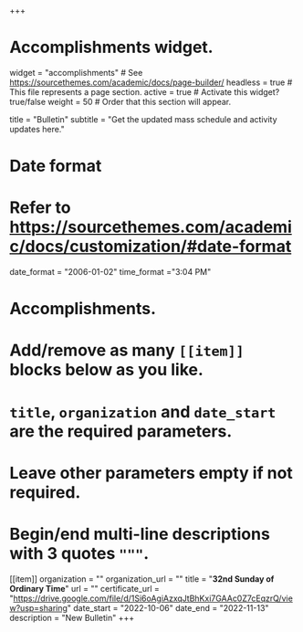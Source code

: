 +++
# Accomplishments widget.
widget = "accomplishments"  # See https://sourcethemes.com/academic/docs/page-builder/
headless = true  # This file represents a page section.
active = true  # Activate this widget? true/false
weight = 50  # Order that this section will appear.

title = "Bulletin"
subtitle = "Get the updated mass schedule and activity updates here."

# Date format
#   Refer to https://sourcethemes.com/academic/docs/customization/#date-format
date_format = "2006-01-02"
time_format ="3:04 PM"

# Accomplishments.
#   Add/remove as many `[[item]]` blocks below as you like.
#   `title`, `organization` and `date_start` are the required parameters.
#   Leave other parameters empty if not required.
#   Begin/end multi-line descriptions with 3 quotes `"""`.


[[item]]
  organization = ""
  organization_url = ""
  title = "**32nd Sunday of Ordinary Time**"
  url = ""
  certificate_url = "https://drive.google.com/file/d/1Si6oAgiAzxqJtBhKxi7GAAc0Z7cEqzrQ/view?usp=sharing"
  date_start = "2022-10-06"
  date_end = "2022-11-13"
  description = "New Bulletin"
+++
